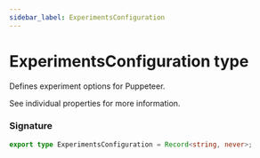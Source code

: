 ```yaml
---
sidebar_label: ExperimentsConfiguration
---
```


# ExperimentsConfiguration type

Defines experiment options for Puppeteer.

See individual properties for more information.

### Signature

```typescript
export type ExperimentsConfiguration = Record<string, never>;
```

